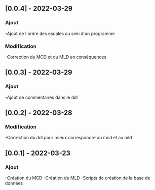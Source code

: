 ## [0.0.4] - 2022-03-29
### Ajout
-Ajout de l'ordre des escales au sein d'un programme
### Modification
-Correction du MCD et du MLD en conséquences

## [0.0.3] - 2022-03-29
### Ajout
-Ajout de commentaires dans le ddl

## [0.0.2] - 2022-03-28
### Modification
-Correction du ddl pour mieux correspondre au mcd et au mld

## [0.0.1] - 2022-03-23
### Ajout
-Création du MCD
-Création du MLD
-Scripts de création de la base de données